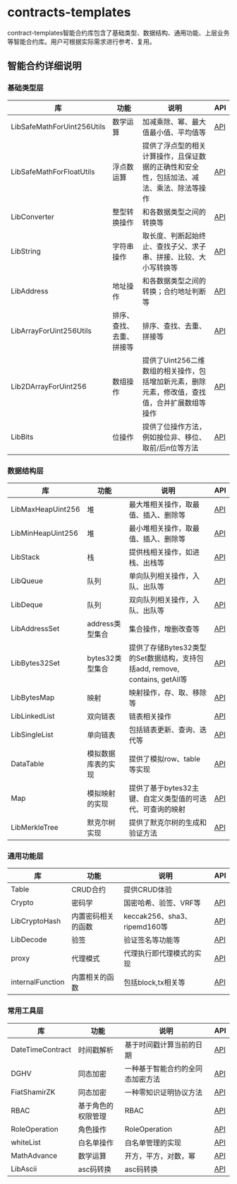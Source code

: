 # contracts-templates
contract-templates智能合约库包含了基础类型、数据结构、通用功能、上层业务等智能合约库。用户可根据实际需求进行参考、复用。

## 智能合约详细说明

### 基础类型层

| 库                          | 功能           | 说明                                                            | API                                                 |
|----------------------------|--------------|---------------------------------------------------------------|-----------------------------------------------------|
| LibSafeMathForUint256Utils | 数学运算         | 加减乘除、幂、最大值最小值、平均值等                                            | [API](docs/base_type/LibSafeMathForUint256Utils.md) |
| LibSafeMathForFloatUtils   | 浮点数运算        | 提供了浮点型的相关计算操作，且保证数据的正确性和安全性，包括加法、减法、乘法、除法等操作                  | [API](docs/base_type/LibSafeMathForFloatUtils.md)   |
| LibConverter               | 整型转换操作	      | 和各数据类型之间的转换等                                                  | [API](docs/base_type/LibConverter.md)               |
| LibString                  | 字符串操作        | 取长度、判断起始终止、查找子父、求子串、拼接、比较、大小写转换等                              | [API](docs/base_type/LibString.md)                  |
| LibAddress                 | 地址操作         | 和各数据类型之间的转换；合约地址判断等                                           | [API](docs/base_type/LibAddress.md)                 |
| LibArrayForUint256Utils    | 排序、查找、去重、拼接等 | 排序、查找、去重、拼接等 | [API](docs/base_type/LibArrayForUint256Utils.md)    |
| Lib2DArrayForUint256       | 数组操作         | 提供了Uint256二维数组的相关操作，包括增加新元素，删除元素，修改值，查找值，合并扩展数组等操作            | [API](docs/base_type/Lib2DArrayForUint256.md)       |
| LibBits                    | 位操作          | 提供了位操作方法，例如按位非、移位、取前/后n位等方法                                   | [API](docs/base_type/Lib2DArrayForUint256.md)       |

### 数据结构层

| 库                          | 功能           | 说明                                                            | API                                                 |
|----------------------------|--------------|---------------------------------------------------------------|-----------------------------------------------------|
| LibMaxHeapUint256 | 堆            | 最大堆相关操作，取最值、插入、删除等   | [API](docs/data_structure/LibMaxHeapUint256.md) | 
| LibMinHeapUint256   | 堆            | 最小堆相关操作，取最值、插入、删除等  | [API](docs/data_structure/LibMinHeapUint256.md)   |
| LibStack               | 栈	           | 提供栈相关操作，如进栈、出栈等     | [API](docs/data_structure/LibStack.md)               |
| LibQueue                  | 队列           | 单向队列相关操作，入队、出队等     | [API](docs/data_structure/LibQueue.md)                  |
| LibDeque                 | 队列           | 双向队列相关操作，入队、出队等     | [API](docs/data_structure/LibDeque.md)                 |
| LibAddressSet    | address类型集合  | 集合操作，增删改查等 | [API](docs/data_structure/LibAddressSet.md)    |
| LibBytes32Set       | bytes32类型集合  | 提供了存储Bytes32类型的Set数据结构，支持包括add, remove, contains, getAll等 | [API](docs/data_structure/LibBytes32Set.md)       |
| LibBytesMap                    | 映射           | 映射操作，存、取、移除等  | [API](docs/data_structure/LibBytesMap.md)       |
| LibLinkedList                    | 双向链表         | 链表相关操作  | [API](docs/data_structure/LibLinkedList.md)       |
| LibSingleList  | 单向链表	        | 包括链表更新、查询、迭代等  | [API](docs/data_structure/LibSingleList.md)       |
| DataTable  | 模拟数据库表的实现    | 提供了模拟row、table等实现  | [API](docs/data_structure/DataTable.md)       |
| Map            | 模拟映射的实现      | 提供了基于bytes32主键、自定义类型值的可迭代、可查询的映射  | [API](docs/data_structure/Map.md)       |
| LibMerkleTree  | 默克尔树实现       | 提供了默克尔树的生成和验证方法 | [API](docs/data_structure/LibMerkleTree.md)       |

### 通用功能层

| 库                          | 功能          | 说明                                                            | API                                           |
|----------------------------|-------------|---------------------------------------------------------------|-----------------------------------------------|
| Table | CRUD合约	     | 提供CRUD体验   |                         |
| Crypto   | 密码学	        | 国密哈希、验签、VRF等  | [API](docs/default/crypto/Crypto.md)          |
| LibCryptoHash               | 内置密码相关的函数		 | keccak256、sha3、ripemd160等     | [API](docs/default/crypto/LibCryptoHash.md)   |
| LibDecode                  | 验签          | 验证签名等功能等     | [API](docs/default/crypto/LibDecode.md)       |
| proxy                 | 代理模式        | 代理执行即代理模式的实现     | [API](docs/default/proxy/proxy.md)            |
| internalFunction    | 内置相关的函数| 包括block,tx相关等 | [API](docs/default/internalFunction.md)       |


### 常用工具层

| 库                          | 功能          | 说明                                                            | API                                      |
|----------------------------|-------------|---------------------------------------------------------------|------------------------------------------|
| DateTimeContract | 时间戳解析		     | 基于时间戳计算当前的日期	   | [API](docs/common_tools/crypto/DateTimeContract.md)                                         |
| DGHV	   | 同态加密	        | 一种基于智能合约的全同态加密方法	  | [API](docs/common_tools/crypto/DGHV.md)  |
| FiatShamirZK	               | 同态加密			 | 一种零知识证明协议方法     | [API](docs/common_tools/FiatShamirZK.md) |
| RBAC                  | 基于角色的权限管理	          | RBAC     | [API](docs/common_tools/RBAC.md)    |
| RoleOperation                 | 角色操作	        | RoleOperation     | [API](docs/common_tools/RoleOperation.md)        |
| whiteList	    | 白名单操作	| 白名单管理的实现	 | [API](docs/common_tools/whiteList.md)  |
| MathAdvance	    | 数学运算	| 开方，平方，对数，幂 | [API](docs/common_tools/MathAdvance.md)  |
| LibAscii	    | asc码转换	| asc码转换 | [API](docs/common_tools/LibAscii.md)  |
